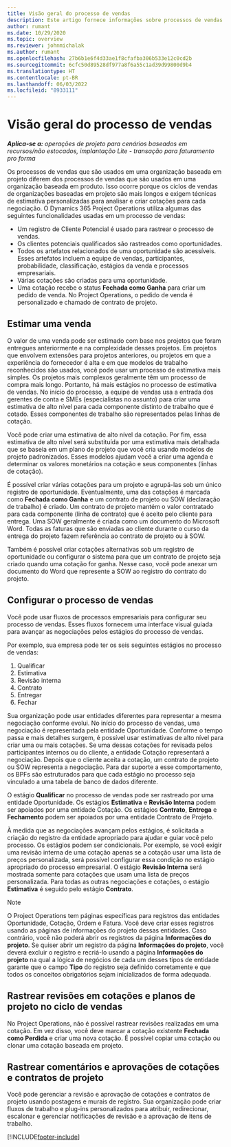 ```yaml
---
title: Visão geral do processo de vendas
description: Este artigo fornece informações sobre processos de vendas básicos.
author: rumant
ms.date: 10/29/2020
ms.topic: overview
ms.reviewer: johnmichalak
ms.author: rumant
ms.openlocfilehash: 27b6b1e6f4d33ae1f8cfafba306b533e12c0cd2b
ms.sourcegitcommit: 6cfc50d89528df977a8f6a55c1ad39d99800d9b4
ms.translationtype: HT
ms.contentlocale: pt-BR
ms.lasthandoff: 06/03/2022
ms.locfileid: "8933111"
---
```

# <a name="sales-process-overview"></a>Visão geral do processo de vendas

_**Aplica-se a:** operações de projeto para cenários baseados em recursos/não estocados, implantação Lite - transação para faturamento pro forma_

Os processos de vendas que são usados em uma organização baseada em projeto diferem dos processos de vendas que são usados em uma organização baseada em produto. Isso ocorre porque os ciclos de vendas de organizações baseadas em projeto são mais longos e exigem técnicas de estimativa personalizadas para analisar e criar cotações para cada negociação. O Dynamics 365 Project Operations utiliza algumas das seguintes funcionalidades usadas em um processo de vendas:

- Um registro de Cliente Potencial é usado para rastrear o processo de vendas.
- Os clientes potenciais qualificados são rastreados como oportunidades.
- Todos os artefatos relacionados de uma oportunidade são acessíveis. Esses artefatos incluem a equipe de vendas, participantes, probabilidade, classificação, estágios da venda e processos empresariais.
- Várias cotações são criadas para uma oportunidade.
- Uma cotação recebe o status **Fechada como Ganha** para criar um pedido de venda. No Project Operations, o pedido de venda é personalizado e chamado de contrato de projeto.

## <a name="estimate-a-sale"></a>Estimar uma venda
O valor de uma venda pode ser estimado com base nos projetos que foram entregues anteriormente e na complexidade desses projetos. Em projetos que envolvem extensões para projetos anteriores, ou projetos em que a experiência do fornecedor é alta e em que modelos de trabalho reconhecidos são usados, você pode usar um processo de estimativa mais simples. Os projetos mais complexos geralmente têm um processo de compra mais longo. Portanto, há mais estágios no processo de estimativa de vendas. No início do processo, a equipe de vendas usa a entrada dos gerentes de conta e SMEs (especialistas no assunto) para criar uma estimativa de alto nível para cada componente distinto de trabalho que é cotado. Esses componentes de trabalho são representados pelas linhas de cotação. 

Você pode criar uma estimativa de alto nível da cotação. Por fim, essa estimativa de alto nível será substituída por uma estimativa mais detalhada que se baseia em um plano de projeto que você cria usando modelos de projeto padronizados. Esses modelos ajudam você a criar uma agenda e determinar os valores monetários na cotação e seus componentes (linhas de cotação). 

É possível criar várias cotações para um projeto e agrupá-las sob um único registro de oportunidade. Eventualmente, uma das cotações é marcada como **Fechada como Ganha** e um contrato de projeto ou SOW (declaração de trabalho) é criado. Um contrato de projeto mantém o valor contratado para cada componente (linha de contrato) que é aceito pelo cliente para entrega. Uma SOW geralmente é criada como um documento do Microsoft Word. Todas as faturas que são enviadas ao cliente durante o curso da entrega do projeto fazem referência ao contrato de projeto ou à SOW.

Também é possível criar cotações alternativas sob um registro de oportunidade ou configurar o sistema para que um contrato de projeto seja criado quando uma cotação for ganha. Nesse caso, você pode anexar um documento do Word que represente a SOW ao registro do contrato do projeto.

## <a name="configure-the-sales-process"></a>Configurar o processo de vendas
Você pode usar fluxos de processos empresariais para configurar seu processo de vendas. Esses fluxos fornecem uma interface visual guiada para avançar as negociações pelos estágios do processo de vendas.

Por exemplo, sua empresa pode ter os seis seguintes estágios no processo de vendas:

1. Qualificar
2. Estimativa
3. Revisão interna
4. Contrato
5. Entregar
6. Fechar
 
Sua organização pode usar entidades diferentes para representar a mesma negociação conforme evolui. No início do processo de vendas, uma negociação é representada pela entidade Oportunidade. Conforme o tempo passa e mais detalhes surgem, é possível usar estimativas de alto nível para criar uma ou mais cotações. Se uma dessas cotações for revisada pelos participantes internos ou do cliente, a entidade Cotação representará a negociação. Depois que o cliente aceita a cotação, um contrato de projeto ou SOW representa a negociação. Para dar suporte a esse comportamento, os BPFs são estruturados para que cada estágio no processo seja vinculado a uma tabela de banco de dados diferente.

O estágio **Qualificar** no processo de vendas pode ser rastreado por uma entidade Oportunidade. Os estágios **Estimativa** e **Revisão Interna** podem ser apoiados por uma entidade Cotação. Os estágios **Contrato**, **Entrega** e **Fechamento** podem ser apoiados por uma entidade Contrato de Projeto.

À medida que as negociações avançam pelos estágios, é solicitada a criação do registro da entidade apropriado para ajudar e guiar você pelo processo. Os estágios podem ser condicionais. Por exemplo, se você exigir uma revisão interna de uma cotação apenas se a cotação usar uma lista de preços personalizada, será possível configurar essa condição no estágio apropriado do processo empresarial. O estágio **Revisão Interna** será mostrada somente para cotações que usam uma lista de preços personalizada. Para todas as outras negociações e cotações, o estágio **Estimativa** é seguido pelo estágio **Contrato**.

> [!NOTE]
> O Project Operations tem páginas específicas para registros das entidades Oportunidade, Cotação, Ordem e Fatura. Você deve criar esses registros usando as páginas de informações do projeto dessas entidades. Caso contrário, você não poderá abrir os registros da página **Informações do projeto**. Se quiser abrir um registro da página **Informações do projeto**, você deverá excluir o registro e recriá-lo usando a página **Informações do projeto** na qual a lógica de negócios de cada um desses tipos de entidade garante que o campo **Tipo** do registro seja definido corretamente e que todos os conceitos obrigatórios sejam inicializados de forma adequada.


## <a name="track-revisions-to-quotes-and-project-plans-in-the-sales-cycle"></a>Rastrear revisões em cotações e planos de projeto no ciclo de vendas
No Project Operations, não é possível rastrear revisões realizadas em uma cotação. Em vez disso, você deve marcar a cotação existente **Fechada como Perdida** e criar uma nova cotação. É possível copiar uma cotação ou clonar uma cotação baseada em projeto.

## <a name="track-comments-and-approvals-of-quotes-and-project-contracts"></a>Rastrear comentários e aprovações de cotações e contratos de projeto
Você pode gerenciar a revisão e aprovação de cotações e contratos de projeto usando postagens e murais de registro. Sua organização pode criar fluxos de trabalho e plug-ins personalizados para atribuir, redirecionar, escalonar e gerenciar notificações de revisão e a aprovação de itens de trabalho.


[!INCLUDE[footer-include](../includes/footer-banner.md)]